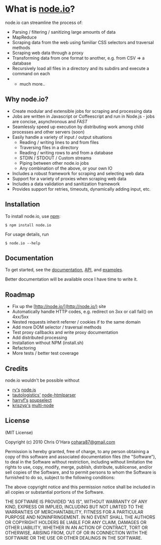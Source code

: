 # What is [node.io](http://node.io/)?

node.io can streamline the process of:

- Parsing / filtering / sanitizing large amounts of data
- MapReduce
- Scraping data from the web using familiar CSS selectors and traversal methods
- Scraping web data through a proxy
- Transforming data from one format to another, e.g. from CSV => a database
- Recursively load all files in a directory and its subdirs and execute a command on each
- + much more..

## Why node.io?

- Create modular and extensible jobs for scraping and processing data
- Jobs are written in Javascript or Coffeescript and run in Node.js - jobs are concise, asynchronous and _FAST_
- Seamlessly speed up execution by distributing work among child processes and other servers (soon) 
- Easily handle a variety of input / output situations
    * Reading / writing lines to and from files
    * Traversing files in a directory    
    * Reading / writing rows to and from a database
    * STDIN / STDOUT / Custom streams
    * Piping between other node.io jobs    
    * Any combination of the above, or your own IO     
- Includes a robust framework for scraping and selecting web data
- Support for a variety of proxies when scraping web data
- Includes a data validation and sanitization framework
- Provides support for retries, timeouts, dynamically adding input, etc.

## Installation

To install node.io, use [npm](http://github.com/isaacs/npm):

    $ npm install node.io

For usage details, run

    $ node.io --help

## Documentation

To get started, see the [documentation](https://github.com/chriso/node.io/blob/master/docs/README.md), [API](https://github.com/chriso/node.io/blob/master/docs/api.md), and [examples](https://github.com/chriso/node.io/tree/master/examples/).

Better documentation will be available once I have time to write it.

## Roadmap

- Fix up the [http://node.io/](http://node.io/) site
- Automatically handle HTTP codes, e.g. redirect on 3xx or call fail() on 4xx/5xx
- Nested requests inherit referrer / cookies if to the same domain
- Add more DOM selector / traversal methods
- Test proxy callbacks and write proxy documentation
- Add distributed processing
- Installation without NPM (install.sh)
- Refactoring
- More tests / better test coverage

## Credits

node.io wouldn't be possible without

- [ry's](https://github.com/ry) [node.js](http://nodejs.org/)
- [tautologistics'](https://github.com/tautologistics) [node-htmlparser](https://github.com/tautologistics/node-htmlparser)
- [harryf's](https://github.com/harryf) [soupselect](https://github.com/harryf/node-soupselect)
- [kriszyp's](https://github.com/kriszyp) [multi-node](https://github.com/kriszyp/multi-node)

## License

(MIT License)

Copyright (c) 2010 Chris O'Hara <cohara87@gmail.com>

Permission is hereby granted, free of charge, to any person obtaining
a copy of this software and associated documentation files (the
"Software"), to deal in the Software without restriction, including
without limitation the rights to use, copy, modify, merge, publish,
distribute, sublicense, and/or sell copies of the Software, and to
permit persons to whom the Software is furnished to do so, subject to
the following conditions:

The above copyright notice and this permission notice shall be
included in all copies or substantial portions of the Software.

THE SOFTWARE IS PROVIDED "AS IS", WITHOUT WARRANTY OF ANY KIND,
EXPRESS OR IMPLIED, INCLUDING BUT NOT LIMITED TO THE WARRANTIES OF
MERCHANTABILITY, FITNESS FOR A PARTICULAR PURPOSE AND
NONINFRINGEMENT. IN NO EVENT SHALL THE AUTHORS OR COPYRIGHT HOLDERS BE
LIABLE FOR ANY CLAIM, DAMAGES OR OTHER LIABILITY, WHETHER IN AN ACTION
OF CONTRACT, TORT OR OTHERWISE, ARISING FROM, OUT OF OR IN CONNECTION
WITH THE SOFTWARE OR THE USE OR OTHER DEALINGS IN THE SOFTWARE.
